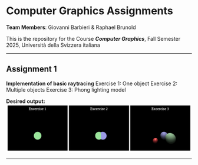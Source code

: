 # Computer Graphics Assignments

**Team Members**: Giovanni Barbieri & Raphael Brunold

This is the repository for the Course ***Computer Graphics***, Fall Semester 2025, Università della Svizzera italiana

-------

## Assignment 1
**Implementation of basic raytracing**
Exercise 1: One object
Exercise 2: Multiple objects
Exercise 3: Phong lighting model

**Desired output:**
![Assignment 1 Desired Output](assignment%201/handout_picture.png)

-------